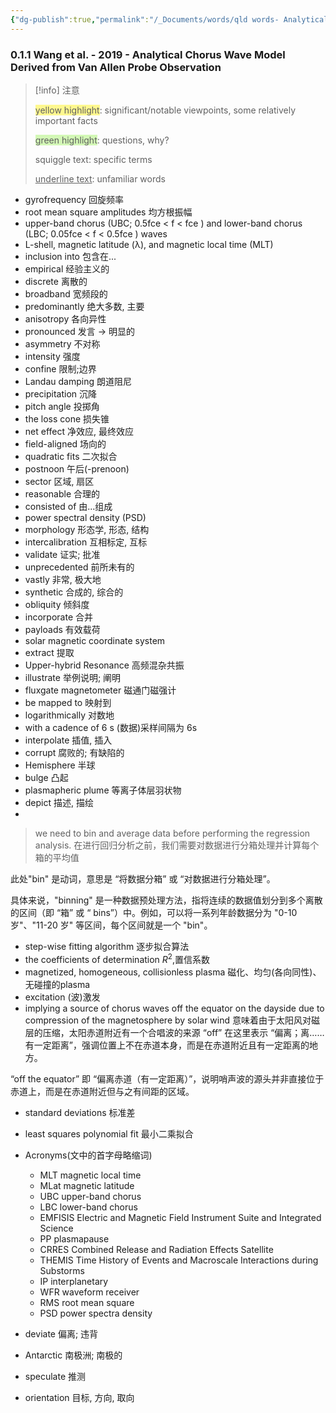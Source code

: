 ```yaml
---
{"dg-publish":true,"permalink":"/_Documents/words/qld words- Analytical chorus wave model derived from Van Allen Probe  observations/","noteIcon":"","created":"2025-07-20T20:31:24.097+08:00","updated":"2025-09-15T18:44:36.818+08:00"}
---
```


### 0.1.1 Wang et al. - 2019 - Analytical Chorus Wave Model Derived from Van Allen Probe Observation  

> [!info] 注意
> 
> <span style="background:#fff88f">yellow highlight</span>:  significant/notable viewpoints, some relatively important facts
> 
> <span style="background:#d3f8b6">green highlight</span>:  questions, why?
> 
> squiggle text:  specific terms
>
>  <u>underline text</u>:  unfamiliar words


- gyrofrequency 回旋频率
- root mean square amplitudes 均方根振幅
- upper-band chorus (UBC; 0.5fce < f < fce ) and lower-band chorus (LBC; 0.05fce < f < 0.5fce ) waves
- L-shell, magnetic latitude (λ), and magnetic local time (MLT)
- inclusion into 包含在...
- empirical 经验主义的
- discrete 离散的
- broadband 宽频段的
- predominantly 绝大多数, 主要
- anisotropy 各向异性
- pronounced 发言 $\to$ 明显的
- asymmetry 不对称
- intensity 强度
- confine 限制;边界
- Landau damping 朗道阻尼
- precipitation 沉降
- pitch angle 投掷角
- the loss cone 损失锥
- net effect 净效应, 最终效应
- field-aligned 场向的
- quadratic fits 二次拟合
- postnoon 午后(-prenoon)
- sector 区域, 扇区
- reasonable 合理的
- consisted of 由...组成
- power spectral density (PSD)
- morphology 形态学, 形态, 结构
- intercalibration 互相标定, 互标
- validate 证实; 批准
- unprecedented 前所未有的
- vastly 非常, 极大地
- synthetic 合成的, 综合的
- obliquity 倾斜度
- incorporate 合并
- payloads 有效载荷
- solar magnetic coordinate system
- extract 提取
- Upper-hybrid Resonance 高频混杂共振
- illustrate 举例说明; 阐明
- fluxgate magnetometer 磁通门磁强计
- be mapped to 映射到
- logarithmically 对数地
- with a cadence of 6 s (数据)采样间隔为 6s
- interpolate 插值, 插入
- corrupt 腐败的; 有缺陷的
- Hemisphere 半球
- bulge 凸起
- plasmapheric plume 等离子体层羽状物
- depict 描述, 描绘
- 
> we need to bin and average data before performing the regression analysis.
> 在进行回归分析之前，我们需要对数据进行分箱处理并计算每个箱的平均值

此处"bin" 是动词，意思是 “将数据分箱” 或 “对数据进行分箱处理”。

具体来说，"binning" 是一种数据预处理方法，指将连续的数据值划分到多个离散的区间（即 “箱” 或 “ bins”）中。例如，可以将一系列年龄数据分为 "0-10 岁"、"11-20 岁" 等区间，每个区间就是一个 "bin"。  

- step-wise fitting algorithm 逐步拟合算法
- the coefficients of determination $R^2$,置信系数
- magnetized, homogeneous, collisionless plasma  磁化、均匀(各向同性)、无碰撞的plasma
- excitation (波)激发
- implying a source of chorus waves off the equator on the dayside due to compression of the magnetosphere by solar wind 意味着由于太阳风对磁层的压缩，太阳赤道附近有一个合唱波的来源
“off” 在这里表示 “偏离；离…… 有一定距离”，强调位置上不在赤道本身，而是在赤道附近且有一定距离的地方。

“off the equator” 即 “偏离赤道（有一定距离）”，说明哨声波的源头并非直接位于赤道上，而是在赤道附近但与之有间距的区域。  
-  standard deviations 标准差
- least squares polynomial fit 最小二乘拟合

- Acronyms(文中的首字母略缩词)
	- MLT magnetic local time
	- MLat magnetic latitude
	- UBC upper-band chorus
	- LBC lower-band chorus
	- EMFISIS Electric and Magnetic Field Instrument Suite and Integrated Science
	- PP plasmapause
	- CRRES Combined Release and Radiation Effects Satellite
	- THEMIS Time History of Events and Macroscale Interactions during Substorms
	- IP interplanetary
	- WFR waveform receiver
	- RMS root mean square
	- PSD power spectra density

- deviate 偏离; 违背
- Antarctic 南极洲; 南极的
- speculate 推测
- orientation 目标, 方向, 取向















































